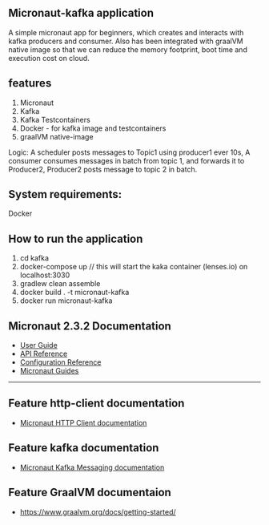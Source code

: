 Micronaut-kafka application
----------------------------
A simple micronaut app for beginners, which creates and interacts with kafka producers and consumer. Also has been integrated with graalVM native image so that we can reduce the memory footprint, boot time and execution cost on cloud.

features
---------
1. Micronaut
2. Kafka
3. Kafka Testcontainers
4. Docker - for kafka image and testcontainers
5. graalVM native-image

Logic: 
A scheduler posts messages to Topic1 using producer1 ever 10s,
A consumer consumes messages in batch from topic 1, and forwards it to Producer2,
Producer2 posts message to topic 2 in batch.

System requirements:
---------------------
Docker

How to run the application
--------------------------
1. cd kafka
2. docker-compose up // this will start the kaka container (lenses.io) on localhost:3030
3. gradlew clean assemble
4. docker build . -t micronaut-kafka
5. docker run micronaut-kafka

## Micronaut 2.3.2 Documentation

- [User Guide](https://docs.micronaut.io/2.3.2/guide/index.html)
- [API Reference](https://docs.micronaut.io/2.3.2/api/index.html)
- [Configuration Reference](https://docs.micronaut.io/2.3.2/guide/configurationreference.html)
- [Micronaut Guides](https://guides.micronaut.io/index.html)
---

## Feature http-client documentation

- [Micronaut HTTP Client documentation](https://docs.micronaut.io/latest/guide/index.html#httpClient)

## Feature kafka documentation

- [Micronaut Kafka Messaging documentation](https://micronaut-projects.github.io/micronaut-kafka/latest/guide/index.html)

## Feature GraalVM documentaion

- https://www.graalvm.org/docs/getting-started/
